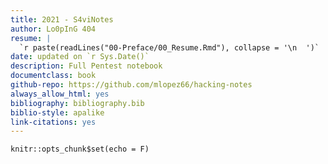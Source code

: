 ```yaml
--- 
title: 2021 - S4viNotes
author: Lo0pInG 404
resume: |
  `r paste(readLines("00-Preface/00_Resume.Rmd"), collapse = '\n  ')`
date: updated on `r Sys.Date()`
description: Full Pentest notebook
documentclass: book
github-repo: https://github.com/mlopez66/hacking-notes
always_allow_html: yes
bibliography: bibliography.bib
biblio-style: apalike
link-citations: yes
---
```


```{r setup, include=F, warning=F, message=F}
knitr::opts_chunk$set(echo = F)
```

```{r child="00-Preface/00_Resume.Rmd", include=identical(knitr:::pandoc_to(), 'html')}
```
